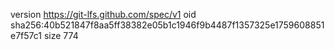 version https://git-lfs.github.com/spec/v1
oid sha256:40b521847f8aa5ff38382e05b1c1946f9b4487f1357325e1759608851e7f57c1
size 774

